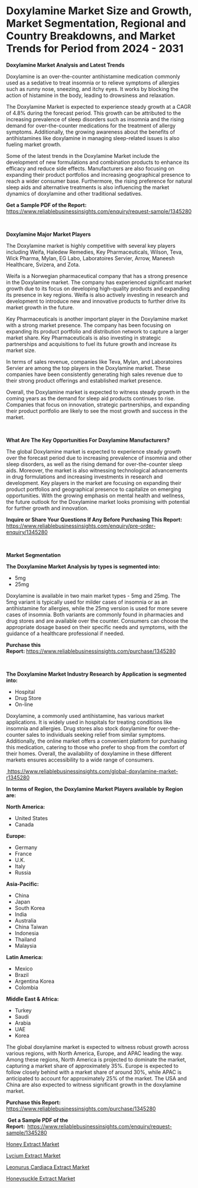 <p><h1>Doxylamine Market Size and Growth, Market Segmentation, Regional and Country Breakdowns, and Market Trends for Period from 2024 -  2031</h1></p><p><strong>Doxylamine Market Analysis and Latest Trends</strong></p>
<p><p>Doxylamine is an over-the-counter antihistamine medication commonly used as a sedative to treat insomnia or to relieve symptoms of allergies such as runny nose, sneezing, and itchy eyes. It works by blocking the action of histamine in the body, leading to drowsiness and relaxation.</p><p>The Doxylamine Market is expected to experience steady growth at a CAGR of 4.8% during the forecast period. This growth can be attributed to the increasing prevalence of sleep disorders such as insomnia and the rising demand for over-the-counter medications for the treatment of allergy symptoms. Additionally, the growing awareness about the benefits of antihistamines like doxylamine in managing sleep-related issues is also fueling market growth.</p><p>Some of the latest trends in the Doxylamine Market include the development of new formulations and combination products to enhance its efficacy and reduce side effects. Manufacturers are also focusing on expanding their product portfolios and increasing geographical presence to reach a wider consumer base. Furthermore, the rising preference for natural sleep aids and alternative treatments is also influencing the market dynamics of doxylamine and other traditional sedatives.</p></p>
<p><strong>Get a Sample PDF of the Report:&nbsp;</strong> <a href="https://www.reliablebusinessinsights.com/enquiry/request-sample/1345280">https://www.reliablebusinessinsights.com/enquiry/request-sample/1345280</a></p>
<p>&nbsp;</p>
<p><strong>Doxylamine Major Market Players</strong></p>
<p><p>The Doxylamine market is highly competitive with several key players including Weifa, Haledew Remedies, Key Pharmaceuticals, Wilson, Teva, Wick Pharma, Mylan, EG Labo, Laboratoires Servier, Arrow, Maneesh Healthcare, Svizera, and Zota. </p><p>Weifa is a Norwegian pharmaceutical company that has a strong presence in the Doxylamine market. The company has experienced significant market growth due to its focus on developing high-quality products and expanding its presence in key regions. Weifa is also actively investing in research and development to introduce new and innovative products to further drive its market growth in the future.</p><p>Key Pharmaceuticals is another important player in the Doxylamine market with a strong market presence. The company has been focusing on expanding its product portfolio and distribution network to capture a larger market share. Key Pharmaceuticals is also investing in strategic partnerships and acquisitions to fuel its future growth and increase its market size.</p><p>In terms of sales revenue, companies like Teva, Mylan, and Laboratoires Servier are among the top players in the Doxylamine market. These companies have been consistently generating high sales revenue due to their strong product offerings and established market presence. </p><p>Overall, the Doxylamine market is expected to witness steady growth in the coming years as the demand for sleep aid products continues to rise. Companies that focus on innovation, strategic partnerships, and expanding their product portfolio are likely to see the most growth and success in the market.</p></p>
<p>&nbsp;</p>
<p><strong>What Are The Key Opportunities For Doxylamine Manufacturers?</strong></p>
<p><p>The global Doxylamine market is expected to experience steady growth over the forecast period due to increasing prevalence of insomnia and other sleep disorders, as well as the rising demand for over-the-counter sleep aids. Moreover, the market is also witnessing technological advancements in drug formulations and increasing investments in research and development. Key players in the market are focusing on expanding their product portfolios and geographical presence to capitalize on emerging opportunities. With the growing emphasis on mental health and wellness, the future outlook for the Doxylamine market looks promising with potential for further growth and innovation.</p></p>
<p><strong>Inquire or Share Your Questions If Any Before Purchasing This Report:</strong> <a href="https://www.reliablebusinessinsights.com/enquiry/pre-order-enquiry/1345280">https://www.reliablebusinessinsights.com/enquiry/pre-order-enquiry/1345280</a></p>
<p>&nbsp;</p>
<p><strong>Market Segmentation</strong></p>
<p><strong>The Doxylamine Market Analysis by types is segmented into:</strong></p>
<p><ul><li>5mg</li><li>25mg</li></ul></p>
<p><p>Doxylamine is available in two main market types - 5mg and 25mg. The 5mg variant is typically used for milder cases of insomnia or as an antihistamine for allergies, while the 25mg version is used for more severe cases of insomnia. Both variants are commonly found in pharmacies and drug stores and are available over the counter. Consumers can choose the appropriate dosage based on their specific needs and symptoms, with the guidance of a healthcare professional if needed.</p></p>
<p><strong>Purchase this Report:&nbsp;</strong><a href="https://www.reliablebusinessinsights.com/purchase/1345280">https://www.reliablebusinessinsights.com/purchase/1345280</a></p>
<p>&nbsp;</p>
<p><strong>The Doxylamine Market Industry Research by Application is segmented into:</strong></p>
<p><ul><li>Hospital</li><li>Drug Store</li><li>On-line</li></ul></p>
<p><p>Doxylamine, a commonly used antihistamine, has various market applications. It is widely used in hospitals for treating conditions like insomnia and allergies. Drug stores also stock doxylamine for over-the-counter sales to individuals seeking relief from similar symptoms. Additionally, the online market offers a convenient platform for purchasing this medication, catering to those who prefer to shop from the comfort of their homes. Overall, the availability of doxylamine in these different markets ensures accessibility to a wide range of consumers.</p></p>
<p><a href="https://www.reliablebusinessinsights.com/global-doxylamine-market-r1345280">&nbsp;https://www.reliablebusinessinsights.com/global-doxylamine-market-r1345280</a></p>
<p><strong>In terms of Region, the Doxylamine Market Players available by Region are:</strong></p>
<p>
    <p> <strong> North America: </strong>
        <ul>
            <li>United States</li>
            <li>Canada</li>
        </ul>
        </p> 
    <p> <strong> Europe: </strong>
        <ul>
            <li>Germany</li>
            <li>France</li>
            <li>U.K.</li>
            <li>Italy</li>
            <li>Russia</li>
        </ul>
        </p> 
    <p> <strong> Asia-Pacific: </strong>
        <ul>
            <li>China</li>
            <li>Japan</li>
            <li>South Korea</li>
            <li>India</li>
            <li>Australia</li>
            <li>China Taiwan</li>
            <li>Indonesia</li>
            <li>Thailand</li>
            <li>Malaysia</li>
        </ul>
        </p> 
    <p> <strong> Latin America: </strong>
        <ul>
            <li>Mexico</li>
            <li>Brazil</li>
            <li>Argentina Korea</li>
            <li>Colombia</li>
        </ul>
        </p> 
    <p> <strong> Middle East & Africa: </strong>
        <ul>
            <li>Turkey</li>
            <li>Saudi</li>
            <li>Arabia</li>
            <li>UAE</li>
            <li>Korea</li>
        </ul>
    </p>
    </p>
<p><p>The global doxylamine market is expected to witness robust growth across various regions, with North America, Europe, and APAC leading the way. Among these regions, North America is projected to dominate the market, capturing a market share of approximately 35%. Europe is expected to follow closely behind with a market share of around 30%, while APAC is anticipated to account for approximately 25% of the market. The USA and China are also expected to witness significant growth in the doxylamine market.</p></p>
<p><strong>Purchase this Report: </strong><a href="https://www.reliablebusinessinsights.com/purchase/1345280">https://www.reliablebusinessinsights.com/purchase/1345280</a></p>
<p>&nbsp;<strong>Get a Sample PDF of the Report:&nbsp;&nbsp;</strong><a href="https://www.reliablebusinessinsights.com/enquiry/request-sample/1345280">https://www.reliablebusinessinsights.com/enquiry/request-sample/1345280</a></p>
<p><strong></strong></p>
<p><p><a href="https://github.com/sosoelmasry38/Market-Research-Report-List-1/blob/main/honey-extract-market.md">Honey Extract Market</a></p><p><a href="https://github.com/AmbushAL/Market-Research-Report-List-1/blob/main/lycium-extract-market.md">Lycium Extract Market</a></p><p><a href="https://github.com/gikababa4/Market-Research-Report-List-1/blob/main/leonurus-cardiaca-extract-market.md">Leonurus Cardiaca Extract Market</a></p><p><a href="https://github.com/muhammadasraf467/Market-Research-Report-List-1/blob/main/honeysuckle-extract-market.md">Honeysuckle Extract Market</a></p></p>